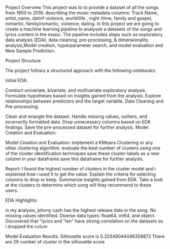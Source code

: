 Project Overview
This project was to  to provide a dataset  of all the songs  from 1950 to 2019. describing the music metadata columns: Track Name, artist_name, datinf violence, world/life , night /time, family and gospel, romantic, family/romantic, violence, dating. in this project we are going to create a  machine learning pipeline to analysze a datasets of the songs and lyrics content  in the music. The pipeline includes steps such as exploratory data analysis (EDA),  data cleaning, pre-processing, & dimensionality analysis,Model creation, hyperparameter search, and model evaluation and New Sample Prediction.

Project Structure

The project follows a structured approach with the following notebooks:

Initial EDA:

Conduct univariate, bivariate, and multivariate exploratory analysis.
Formulate hypotheses based on insights gained from the analysis.
Explore relationships between predictors and the target variable.
Data Cleaning and Pre-processing:

Clean and wrangle the dataset.
Handle missing values, outliers, and incorrectly formatted data.
Drop unnecessary columns based on EDA findings.
Save the pre-processed dataset for further analysis.
Model Creation and Evaluation:

Model Creation and Evaluation:
implement a KMeans Clustering or any other clustering algorithm.
evaluate the best number of clusters using one of the cluster identification techniques
save these cluster-labels as a new column in your dataframe
save this dataframe for further analysis.

Report:
I found the highest number of clusters in the cluster model and i explained how i used it to get the value.
Explain the criteria for selecting columns to drop or keep.
Summarize insights gained from EDA.
Take a look at the clusters to determine which song will they recommend to these users.

EDA Highlights:

in my analysis, johnny cash has the highest release date in the song.
No missing values identified.
Diverse data types: float64, int64, and object.
Discovered that "lyrics and "len" have strong correlation on the datasets so i dropped the colum
 
 Model Evaluation Results:
 Silhouette score is 0.20349044046358872
 There are 29 number of cluster in the silhouette score